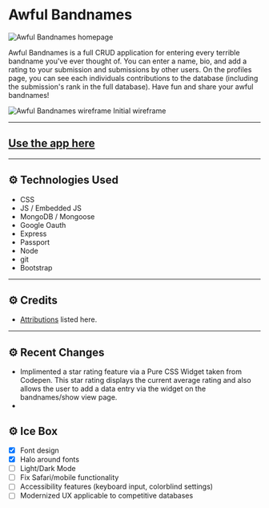 # Awful Bandnames

![Awful Bandnames homepage](https://i.imgur.com/1Ow9Hfi.png)

Awful Bandnames is a full CRUD application for entering every terrible bandname you've ever thought of. You can enter a name, bio, and add a rating to your submission and submissions by other users. On the profiles page, you can see each individuals contributions to the database (including the submission's rank in the full database). Have fun and share your awful bandnames!

![Awful Bandnames wireframe](https://i.imgur.com/O8obY3S.png)
Initial wireframe

---

## [Use the app here](https://awful-bandnames.herokuapp.com/)

---

## ⚙ Technologies Used 

- CSS
- JS / Embedded JS
- MongoDB / Mongoose
- Google Oauth
- Express
- Passport
- Node
- git
- Bootstrap
  
---

## ⚙ Credits 

- [Attributions](https://github.com/dcollis92/awful-bandnames/blob/main/attributions.md) listed here.

---

## ⚙ Recent Changes 

- Implimented a star rating feature via a Pure CSS Widget taken from Codepen. This star rating displays the current average rating and also allows the user to add a data entry via the widget on the bandnames/show view page.
- 

## ⚙ Ice Box 

- [x] Font design
- [x] Halo around fonts
- [ ] Light/Dark Mode
- [ ] Fix Safari/mobile functionality
- [ ] Accessibility features (keyboard input, colorblind settings)
- [ ] Modernized UX applicable to competitive databases